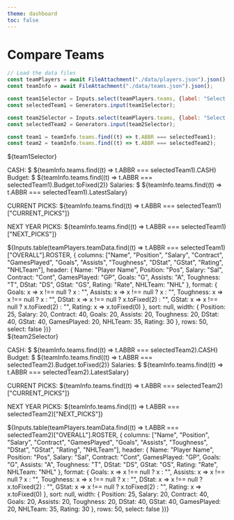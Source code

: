 ```yaml
---
theme: dashboard
toc: false
---
```


# Compare Teams

```js
// Load the data files
const teamPlayers = await FileAttachment("./data/players.json").json();
const teamInfo = await FileAttachment("./data/teams.json").json();

const team1Selector = Inputs.select(teamPlayers.teams, {label: "Select Team 1:"});
const selectedTeam1 = Generators.input(team1Selector);

const team2Selector = Inputs.select(teamPlayers.teams, {label: "Select Team 2:"});
const selectedTeam2 = Generators.input(team2Selector);

const team1 = teamInfo.teams.find((t) => t.ABBR === selectedTeam1);
const team2 = teamInfo.teams.find((t) => t.ABBR === selectedTeam2);

```
<div class="grid grid-cols-2">
    <div class="card">
    ${team1Selector}
    <p>CASH: $ ${teamInfo.teams.find((t) => t.ABBR === selectedTeam1).CASH} Budget: $ ${teamInfo.teams.find((t) => t.ABBR === selectedTeam1).Budget.toFixed(2)} Salaries: $ ${teamInfo.teams.find((t) => t.ABBR === selectedTeam1).LatestSalary}</p>
    <p>CURRENT PICKS: ${teamInfo.teams.find((t) => t.ABBR === selectedTeam1)["CURRENT_PICKS"]}</p>
    <p>NEXT YEAR PICKS: ${teamInfo.teams.find((t) => t.ABBR === selectedTeam1)["NEXT_PICKS"]}</p>
    ${Inputs.table(teamPlayers.teamData.find((t) => t.ABBR === selectedTeam1)["OVERALL"].ROSTER, {
      columns: ["Name", "Position", "Salary", "Contract", "GamesPlayed", "Goals", "Assists", "Toughness", "DStat", "GStat", "Rating", "NHLTeam"],
      header: {
        Name: "Player Name",
        Position: "Pos",
        Salary: "Sal",
        Contract: "Cont",
        GamesPlayed: "GP",
        Goals: "G",
        Assists: "A",
        Toughness: "T",
        DStat: "DS",
        GStat: "GS", 
        Rating: "Rate",
        NHLTeam: "NHL"
      },
      format: {
        Goals: x => x !== null ? x : "",
        Assists: x => x !== null ? x : "",
        Toughness: x => x !== null ? x : "",
        DStat: x => x !== null ? x.toFixed(2) : "",
        GStat: x => x !== null ? x.toFixed(2) : "",
        Rating: x => x.toFixed(0)
      },
      sort: null,
      width: {
        Position: 25,
        Salary: 20,
        Contract: 40,
        Goals: 20,
        Assists: 20,
        Toughness: 20,
        DStat: 40,
        GStat: 40,
        GamesPlayed: 20,
        NHLTeam: 35,
        Rating: 30
      },
      rows: 50,
      select: false
    })}
    </div>
    <div class="card">
    ${team2Selector}
    <p>CASH: $ ${teamInfo.teams.find((t) => t.ABBR === selectedTeam2).CASH} Budget: $ ${teamInfo.teams.find((t) => t.ABBR === selectedTeam2).Budget.toFixed(2)} Salaries: $ ${teamInfo.teams.find((t) => t.ABBR === selectedTeam2).LatestSalary}</p>
    <p>CURRENT PICKS: ${teamInfo.teams.find((t) => t.ABBR === selectedTeam2)["CURRENT_PICKS"]}</p>
    <p>NEXT YEAR PICKS: ${teamInfo.teams.find((t) => t.ABBR === selectedTeam2)["NEXT_PICKS"]}</p>
    ${Inputs.table(teamPlayers.teamData.find((t) => t.ABBR === selectedTeam2)["OVERALL"].ROSTER, {
      columns: ["Name", "Position", "Salary", "Contract", "GamesPlayed", "Goals", "Assists", "Toughness", "DStat", "GStat", "Rating", "NHLTeam"],
      header: {
        Name: "Player Name",
        Position: "Pos",
        Salary: "Sal",
        Contract: "Cont",
        GamesPlayed: "GP",
        Goals: "G",
        Assists: "A",
        Toughness: "T",
        DStat: "DS",
        GStat: "GS", 
        Rating: "Rate",
        NHLTeam: "NHL"
      },
      format: {
        Goals: x => x !== null ? x : "",
        Assists: x => x !== null ? x : "",
        Toughness: x => x !== null ? x : "",
        DStat: x => x !== null ? x.toFixed(2) : "",
        GStat: x => x !== null ? x.toFixed(2) : "",
        Rating: x => x.toFixed(0)
      },
      sort: null,
      width: {
        Position: 25,
        Salary: 20,
        Contract: 40,
        Goals: 20,
        Assists: 20,
        Toughness: 20,
        DStat: 40,
        GStat: 40,
        GamesPlayed: 20,
        NHLTeam: 35,
        Rating: 30
      },
      rows: 50,
      select: false
    })}
    </div>